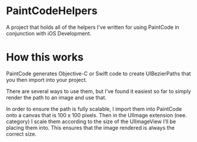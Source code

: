# PaintCodeHelpers
A project that holds all of the helpers I've written for using PaintCode in conjunction with iOS Development.

# How this works
PaintCode generates Objective-C or Swift code to create UIBezierPaths that you then import into your project.

There are several ways to use them, but I’ve found it easiest so far to simply render the path to an image and use that.

In order to ensure the path is fully scalable, I import them into PaintCode onto a canvas that is 100 x 100 pixels. Then in the UIImage extension (nee. category) I scale them according to the size of the UIImageView I’ll be placing them into. This ensures that the image rendered is always the correct size. 
